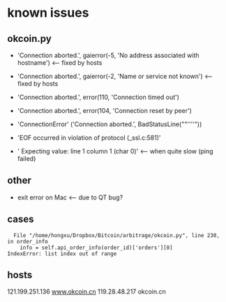 # known issues

## okcoin.py

* 'Connection aborted.', gaierror(-5, 'No address associated with hostname') <-- fixed by hosts
* 'Connection aborted.', gaierror(-2, 'Name or service not known')  <-- fixed by hosts

* 'Connection aborted.', error(110, 'Connection timed out')
* 'Connection aborted.', error(104, 'Connection reset by peer')
* 'ConnectionError' ('Connection aborted.', BadStatusLine(""''''"))
* 'EOF occurred in violation of protocol (\_ssl.c:581)'
* ' Expecting value: line 1 column 1 (char 0)'               <-- when quite slow (ping failed)

## other
* exit error on Mac <-- due to QT bug?

## cases

```
  File "/home/hongxu/Dropbox/Bitcoin/arbitrage/okcoin.py", line 230, in order_info
    info = self.api_order_info(order_id)['orders'][0]
IndexError: list index out of range
```


## hosts
121.199.251.136 www.okcoin.cn
119.28.48.217   okcoin.cn
